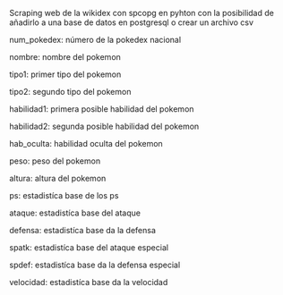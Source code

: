 Scraping web de la wikidex con spcopg en pyhton con la posibilidad de añadirlo a una base de datos en postgresql o crear un archivo csv

num_pokedex: número de la pokedex nacional

nombre: nombre del pokemon

tipo1: primer tipo del pokemon

tipo2: segundo tipo del pokemon

habilidad1: primera posible habilidad del pokemon

habilidad2: segunda posible habilidad del pokemon

hab_oculta: habilidad oculta del pokemon

peso: peso del pokemon

altura: altura del pokemon

ps: estadistíca base de los ps

ataque: estadistíca base del ataque

defensa: estadistíca base da la defensa

spatk: estadistíca base del ataque especial

spdef: estadistíca base da la defensa especial

velocidad: estadistíca base da la velocidad
